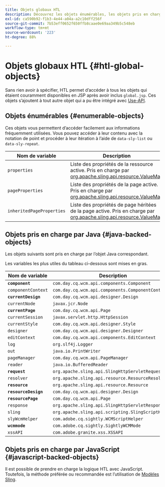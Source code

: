 ```yaml
---
title: Objets globaux HTL
description: Découvrez les objets énumérables, les objets pris en charge par Java et les objets pris en charge par JavaScript. Recherchez les noms et descriptions de variable pour ces objets globaux HTL utilisés dans AEM.
exl-id: ca590b92-f1b3-4e44-a04a-a2c10dff256f
source-git-commit: 7b53eff0652f650ffb8caae0e69aa349b5c548eb
workflow-type: tm+mt
source-wordcount: '223'
ht-degree: 88%

---
```


# Objets globaux HTL {#htl-global-objects}

Sans rien avoir à spécifier, HTL permet d’accéder à tous les objets qui étaient couramment disponibles en JSP après avoir inclus `global.jsp`. Ces objets s’ajoutent à tout autre objet qui a pu être intégré avec [Use-API](use-api.md).

## Objets énumérables {#enumerable-objects}

Ces objets vous permettent d’accéder facilement aux informations fréquemment utilisées. Vous pouvez accéder à leur contenu avec la notation de point et procéder à leur itération à l’aide de `data-sly-list` ou `data-sly-repeat`.

| Nom de variable | Description |
|--- |--- |
| `properties` | Liste des propriétés de la ressource active. Pris en charge par [org.apache.sling.api.resource.ValueMap](https://helpx.adobe.com/fr/experience-manager/6-5/sites/developing/using/reference-materials/javadoc/org/apache/sling/api/resource/ValueMap.html) |
| `pageProperties` | Liste des propriétés de la page active. Pris en charge par [org.apache.sling.api.resource.ValueMap](https://helpx.adobe.com/experience-manager/6-5/sites/developing/using/reference-materials/javadoc/org/apache/sling/api/resource/ValueMap.html) |
| `inheritedPageProperties` | Liste des propriétés de page héritées de la page active. Pris en charge par [org.apache.sling.api.resource.ValueMap](https://helpx.adobe.com/experience-manager/6-5/sites/developing/using/reference-materials/javadoc/org/apache/sling/api/resource/ValueMap.html) |

## Objets pris en charge par Java {#java-backed-objects}

Les objets suivants sont pris en charge par l’objet Java correspondant.

Les variables les plus utiles du tableau ci-dessous sont mises en gras.

| Nom de variable | Description |
|---|---|
| **`component`** | `com.day.cq.wcm.api.components.Component` |
| `componentContext` | `com.day.cq.wcm.api.components.ComponentContext` |
| **`currentDesign`** | `com.day.cq.wcm.api.designer.Design` |
| `currentNode` | `javax.jcr.Node` |
| **`currentPage`** | `com.day.cq.wcm.api.Page` |
| `currentSession` | `javax.servlet.http.HttpSession` |
| `currentStyle` | `com.day.cq.wcm.api.designer.Style` |
| `designer` | `com.day.cq.wcm.api.designer.Designer` |
| `editContext` | `com.day.cq.wcm.api.components.EditContext` |
| `log` | `org.slf4j.Logger` |
| `out` | `java.io.PrintWriter` |
| `pageManager` | `com.day.cq.wcm.api.PageManager` |
| `reader` | `java.io.BufferedReader` |
| **`request`** | `org.apache.sling.api.SlingHttpServletRequest` |
| `resolver` | `org.apache.sling.api.resource.ResourceResolver` |
| **`resource`** | `org.apache.sling.api.resource.Resource` |
| **`resourceDesign`** | `com.day.cq.wcm.api.designer.Design` |
| **`resourcePage`** | `com.day.cq.wcm.api.Page` |
| `response` | `org.apache.sling.api.SlingHttpServletResponse` |
| `sling` | `org.apache.sling.api.scripting.SlingScriptHelper` |
| `slyWcmHelper` | `com.adobe.cq.sightly.WCMScriptHelper` |
| **`wcmmode`** | `com.adobe.cq.sightly.SightlyWCMMode` |
| `xssAPI` | `com.adobe.granite.xss.XSSAPI` |

## Objets pris en charge par JavaScript {#javascript-backed-objects}

Il est possible de prendre en charge la logique HTL avec JavaScript. Toutefois, la méthode préférée ou recommandée est l’utilisation de [Modèles Sling](https://sling.apache.org/documentation/bundles/models.html).

<!-- 

Comment Type: draft

<p> </p> 
<p>JS-specific context variables: These supply access to asynchronous implementations of all the Java objects listed below). To write HTL code that is portable to granite.js, you must use the variables provided by aem and sly, not the native Java variables.</p> 
<ul> 
 <li>wcm
  <ul> 
   <li>currentPage</li> 
   <li>nativePage: [com.day.cq.wcm.apiPage]</li> 
   <li>properties: {<i>enumerable</i>}</li> 
  </ul> </li> 
 <li>granite
  <ul> 
   <li>request
    <ul> 
     <li>parameters: {<i>enumerable</i>}</li> 
     <li>nativeRequest: [org.apache.sling.scripting.core.impl.helper.OnDemandReaderRequest]</li> 
     <li>pathInfo
      <ul> 
       <li>nativePathInfo: [SlingRequestPathInfo: path='/content/geometrixx/en/jcr:content/par/text', selectorString='null', extension='html', suffix='null']</li> 
      </ul> </li> 
    </ul> </li> 
   <li>resource
    <ul> 
     <li>nativeResource: [Paragraph, path=/content/geometrixx/en/jcr:content/par/text, type=wcm/foundation/components/text, cssClass=default, column=0/0, diffInfo=[null], resource=[JcrNodeResource, type=wcm/foundation/components/text, superType=null, path=/content/geometrixx/en/jcr:content/par/text]]</li> 
     <li>path: "/content/geometrixx/en/jcr:content/par/text"</li> 
     <li>properties: {sling:resourceType,jcr:created,jcr:lastModified,jcr:createdBy, textIsRich,jcr:lastModifiedBy,jcr:primaryType}</li> 
    </ul> </li> 
   <li>properties: {sling:resourceType,jcr:created,jcr:lastModified,jcr:createdBy, textIsRich,jcr:lastModifiedBy,jcr:primaryType}</li> 
  </ul> </li> 
</ul> 
<p>JS specific non-HTL related variables. Present due to JS-implementation. Generally not used in templating:</p> 
<ul> 
 <li>console: JS Object</li> 
 <li>exports: JS Object</li> 
 <li>module: JS Object</li> 
 <li>setImmediate: JS Function</li> 
 <li>setTimeout: JS Function</li> 
 <li>use: JS Function</li> 
</ul>
-->
